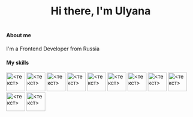 <h1 align="center">Hi there, I'm Ulyana<h1>
<h4>About me</h4> 
  <p>I'm a Frontend Developer from Russia</p>
<h4>My skills</h4> 
<img src="https://brandslogos.com/wp-content/uploads/images/javascript-logo-vector.svg" alt="<текст>" width="50px"></img>
<img src="https://brandslogos.com/wp-content/uploads/images/react-logo.png" alt="<текст>" width="50px"></img>
<img src="https://upload.wikimedia.org/wikipedia/commons/thumb/e/e3/ESLint_logo.svg/1200px-ESLint_logo.svg.png" alt="<текст>" width="50px"></img>
<img src="https://seeklogo.com/images/M/material-ui-logo-5BDCB9BA8F-seeklogo.com.png" alt="<текст>" width="50px"></img>
<img src="https://brandslogos.com/wp-content/uploads/images/redux-logo-vector.svg" alt="<текст>" width="50px"></img>
<img src="https://brandslogos.com/wp-content/uploads/images/css3-logo-vector.svg" alt="<текст>" width="50px"></img>
<img src="https://upload.wikimedia.org/wikipedia/commons/thumb/6/61/HTML5_logo_and_wordmark.svg/1200px-HTML5_logo_and_wordmark.svg.png" alt="<текст>" width="50px"></img>
<img src="https://brandslogos.com/wp-content/uploads/images/mysql-logo-vector-3.svg" alt="<текст>" width="50px"></img>
<img src="https://brandslogos.com/wp-content/uploads/images/nodejs-logo.png" alt="<текст>" width="50px"></img>
<img src="https://upload.wikimedia.org/wikipedia/commons/a/ad/Figma-1-logo.png" alt="<текст>" width="50px"></img>
<img src="https://brandslogos.com/wp-content/uploads/images/postgresql-inc-logo-vector.svg" alt="<текст>" width="50px"></img>
